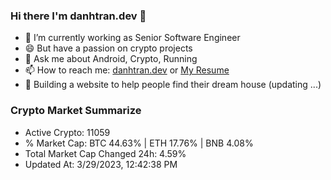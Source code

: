 ### Hi there I'm danhtran.dev 👋

- 🔭 I’m currently working as Senior Software Engineer
- 😄 But have a passion on crypto projects
- 💬 Ask me about Android, Crypto, Running 
- 📫 How to reach me: <a href="https://danhtran.dev" target="_blank">danhtran.dev</a> or <a href="Dan-Resume.pdf" target="_blank">My Resume</a>
- 🌱 Building a website to help people find their dream house (updating ...)

### Crypto Market Summarize
- Active Crypto: 11059
- % Market Cap: BTC 44.63% | ETH 17.76% | BNB 4.08%
- Total Market Cap Changed 24h: 4.59%
- Updated At: 3/29/2023, 12:42:38 PM
